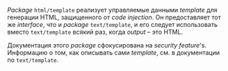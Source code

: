 *Package* `html/template` реализует управляемые данными *template* для генерации HTML, защищенного от *code injection*. Он предоставляет тот же *interface*, что и *package* `text/template`, и его следует использовать вместо `text/template` всякий раз, когда *output* – это HTML.

Документация этого *package* сфокусирована на *security feature*'s. Информацию о том, как описывать сами *template*, см. в документации по `text/template`.